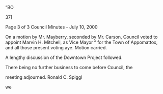 “BO

37]

Page 3 of 3
Council Minutes - July 10, 2000

On a motion by Mr. Mayberry, seconded by Mr. Carson,
Council voted to appoint Marvin H. Mitchell, as Vice Mayor °
for the Town of Appomattox, and all those present voting
aye. Motion carried.

A lengthy discussion of the Downtown Project followed.

There being no further business to come before Council, the

meeting adjourned.
Ronald C. Spiggl

we

